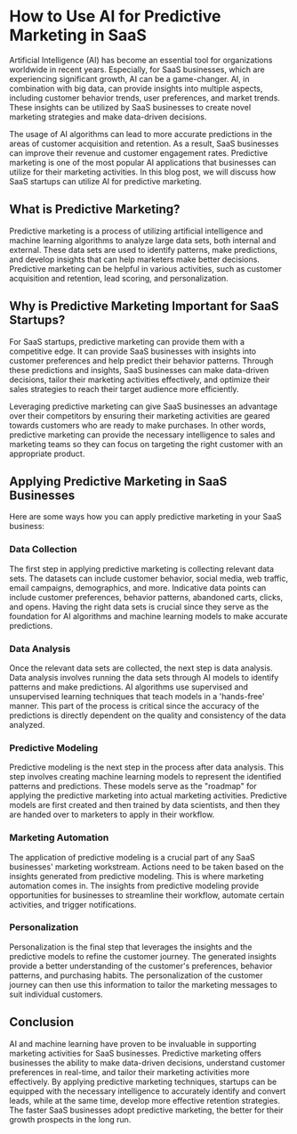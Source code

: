 # How to Use AI for Predictive Marketing in SaaS

Artificial Intelligence (AI) has become an essential tool for organizations worldwide in recent years. Especially, for SaaS businesses, which are experiencing significant growth, AI can be a game-changer. AI, in combination with big data, can provide insights into multiple aspects, including customer behavior trends, user preferences, and market trends. These insights can be utilized by SaaS businesses to create novel marketing strategies and make data-driven decisions.

The usage of AI algorithms can lead to more accurate predictions in the areas of customer acquisition and retention. As a result, SaaS businesses can improve their revenue and customer engagement rates. Predictive marketing is one of the most popular AI applications that businesses can utilize for their marketing activities. In this blog post, we will discuss how SaaS startups can utilize AI for predictive marketing.

## What is Predictive Marketing?

Predictive marketing is a process of utilizing artificial intelligence and machine learning algorithms to analyze large data sets, both internal and external. These data sets are used to identify patterns, make predictions, and develop insights that can help marketers make better decisions. Predictive marketing can be helpful in various activities, such as customer acquisition and retention, lead scoring, and personalization.

## Why is Predictive Marketing Important for SaaS Startups?

For SaaS startups, predictive marketing can provide them with a competitive edge. It can provide SaaS businesses with insights into customer preferences and help predict their behavior patterns. Through these predictions and insights, SaaS businesses can make data-driven decisions, tailor their marketing activities effectively, and optimize their sales strategies to reach their target audience more efficiently.

Leveraging predictive marketing can give SaaS businesses an advantage over their competitors by ensuring their marketing activities are geared towards customers who are ready to make purchases. In other words, predictive marketing can provide the necessary intelligence to sales and marketing teams so they can focus on targeting the right customer with an appropriate product.

## Applying Predictive Marketing in SaaS Businesses

Here are some ways how you can apply predictive marketing in your SaaS business:

### Data Collection

The first step in applying predictive marketing is collecting relevant data sets. The datasets can include customer behavior, social media, web traffic, email campaigns, demographics, and more. Indicative data points can include customer preferences, behavior patterns, abandoned carts, clicks, and opens. Having the right data sets is crucial since they serve as the foundation for AI algorithms and machine learning models to make accurate predictions.

### Data Analysis

Once the relevant data sets are collected, the next step is data analysis. Data analysis involves running the data sets through AI models to identify patterns and make predictions. AI algorithms use supervised and unsupervised learning techniques that teach models in a 'hands-free' manner. This part of the process is critical since the accuracy of the predictions is directly dependent on the quality and consistency of the data analyzed.

### Predictive Modeling

Predictive modeling is the next step in the process after data analysis. This step involves creating machine learning models to represent the identified patterns and predictions. These models serve as the "roadmap" for applying the predictive marketing into actual marketing activities. Predictive models are first created and then trained by data scientists, and then they are handed over to marketers to apply in their workflow.

### Marketing Automation

The application of predictive modeling is a crucial part of any SaaS businesses' marketing workstream. Actions need to be taken based on the insights generated from predictive modeling. This is where marketing automation comes in. The insights from predictive modeling provide opportunities for businesses to streamline their workflow, automate certain activities, and trigger notifications.

### Personalization

Personalization is the final step that leverages the insights and the predictive models to refine the customer journey. The generated insights provide a better understanding of the customer's preferences, behavior patterns, and purchasing habits. The personalization of the customer journey can then use this information to tailor the marketing messages to suit individual customers.

## Conclusion

AI and machine learning have proven to be invaluable in supporting marketing activities for SaaS businesses. Predictive marketing offers businesses the ability to make data-driven decisions, understand customer preferences in real-time, and tailor their marketing activities more effectively. By applying predictive marketing techniques, startups can be equipped with the necessary intelligence to accurately identify and convert leads, while at the same time, develop more effective retention strategies. The faster SaaS businesses adopt predictive marketing, the better for their growth prospects in the long run.